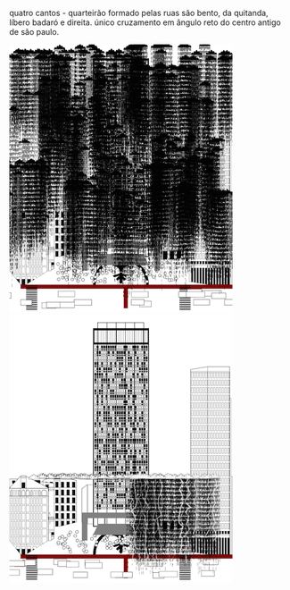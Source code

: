 quatro cantos - quarteirão formado pelas ruas são bento, da quitanda, líbero badaró e direita. único cruzamento em ângulo reto do centro antigo de são paulo.

![1](https://github.com/MonicaRizzolli/monicarizzolli.github.io/blob/master/assets/imagens/3%20copy.png?raw=true)   ![2](https://github.com/MonicaRizzolli/monicarizzolli.github.io/blob/master/assets/imagens/16%20copy.png?raw=true)

